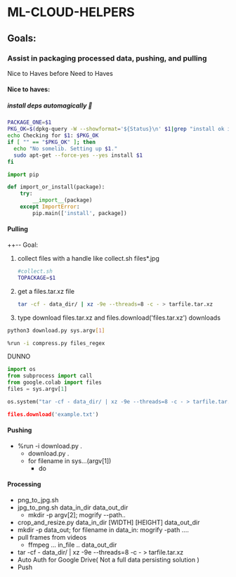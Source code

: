 # ML-CLOUD-HELPERS

## Goals:

### Assist in packaging processed data, pushing, and pulling
Nice to Haves before Need to Haves
#### Nice to haves: 

##### install deps automagically 🤖


```bash
PACKAGE_ONE=$1
PKG_OK=$(dpkg-query -W --showformat='${Status}\n' $1|grep "install ok installed")
echo Checking for $1: $PKG_OK
if [ "" == "$PKG_OK" ]; then
  echo "No somelib. Setting up $1."
  sudo apt-get --force-yes --yes install $1
fi
```
```python
import pip

def import_or_install(package):
    try:
        __import__(package)
    except ImportError:
        pip.main(['install', package])    
```
#### Pulling

++--
Goal: 
1. collect files with a handle like collect.sh files*.jpg
    ```bash
    #collect.sh
    TOPACKAGE=$1
    ```
2. get a files.tar.xz file
    ```bash
    tar -cf - data_dir/ | xz -9e --threads=8 -c - > tarfile.tar.xz
    ```
3. type download files.tar.xz and files.download('files.tar.xz') downloads 

```bash
python3 download.py sys.argv[1]
```
```bash
%run -i compress.py files_regex 
```
DUNNO
```Python
import os
from subprocess import call
from google.colab import files
files = sys.argv[1]

os.system("tar -cf - data_dir/ | xz -9e --threads=8 -c - > tarfile.tar.xz

files.download('example.txt')  

```
#### Pushing
* %run -i download.py .
  * download.py .
  * for filename in sys...(argv[1])
    * do 
  
#### Processing
* png_to_jpg.sh
* jpg_to_png.sh data_in_dir data_out_dir
  * mkdir -p argv[2]; mogrify --path..
* crop_and_resize.py data_in_dir [WIDTH] [HEIGHT] data_out_dir
* mkdir -p data_out; for filename in data_in: mogrify -path ....
* pull frames from videos
  * ffmpeg ... in_file .. data_out_dir
* tar -cf - data_dir/ | xz -9e --threads=8 -c - > tarfile.tar.xz
* Auto Auth for Google Drive( Not a full data persisting solution )
* Push
